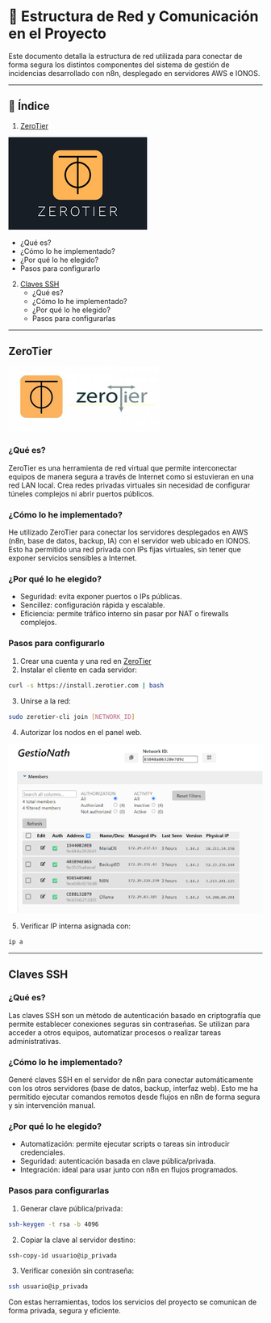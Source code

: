 
# 🔗 Estructura de Red y Comunicación en el Proyecto

Este documento detalla la estructura de red utilizada para conectar de forma segura los distintos componentes del sistema de gestión de incidencias desarrollado con n8n, desplegado en servidores AWS e IONOS.

---

## 📑 Índice

1. [ZeroTier](#zerotier)

![img](/img/zerotier.png)

   - ¿Qué es?
   - ¿Cómo lo he implementado?
   - ¿Por qué lo he elegido?
   - Pasos para configurarlo

2. [Claves SSH](#claves-ssh)
   - ¿Qué es?
   - ¿Cómo lo he implementado?
   - ¿Por qué lo he elegido?
   - Pasos para configurarlas

---

## ZeroTier

![img](/img/zerotier.jpeg)

### ¿Qué es?
ZeroTier es una herramienta de red virtual que permite interconectar equipos de manera segura a través de Internet como si estuvieran en una red LAN local. Crea redes privadas virtuales sin necesidad de configurar túneles complejos ni abrir puertos públicos.

### ¿Cómo lo he implementado?
He utilizado ZeroTier para conectar los servidores desplegados en AWS (n8n, base de datos, backup, IA) con el servidor web ubicado en IONOS. Esto ha permitido una red privada con IPs fijas virtuales, sin tener que exponer servicios sensibles a Internet.

### ¿Por qué lo he elegido?
- Seguridad: evita exponer puertos o IPs públicas.
- Sencillez: configuración rápida y escalable.
- Eficiencia: permite tráfico interno sin pasar por NAT o firewalls complejos.

### Pasos para configurarlo

1. Crear una cuenta y una red en [ZeroTier](https://my.zerotier.com)
2. Instalar el cliente en cada servidor:
```bash
curl -s https://install.zerotier.com | bash
```
3. Unirse a la red:
```bash
sudo zerotier-cli join [NETWORK_ID]
```
4. Autorizar los nodos en el panel web.


![interfazZerotier](/img/interfazZerotier.png)

5. Verificar IP interna asignada con:
```bash
ip a
```

---

## Claves SSH

### ¿Qué es?
Las claves SSH son un método de autenticación basado en criptografía que permite establecer conexiones seguras sin contraseñas. Se utilizan para acceder a otros equipos, automatizar procesos o realizar tareas administrativas.

### ¿Cómo lo he implementado?
Generé claves SSH en el servidor de n8n para conectar automáticamente con los otros servidores (base de datos, backup, interfaz web). Esto me ha permitido ejecutar comandos remotos desde flujos en n8n de forma segura y sin intervención manual.

### ¿Por qué lo he elegido?
- Automatización: permite ejecutar scripts o tareas sin introducir credenciales.
- Seguridad: autenticación basada en clave pública/privada.
- Integración: ideal para usar junto con n8n en flujos programados.

### Pasos para configurarlas

1. Generar clave pública/privada:
```bash
ssh-keygen -t rsa -b 4096
```
2. Copiar la clave al servidor destino:
```bash
ssh-copy-id usuario@ip_privada
```
3. Verificar conexión sin contraseña:
```bash
ssh usuario@ip_privada
```

Con estas herramientas, todos los servicios del proyecto se comunican de forma privada, segura y eficiente.
